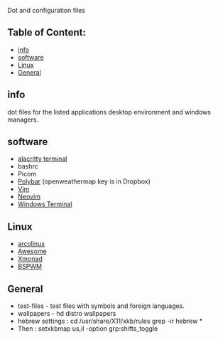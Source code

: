 
Dot and configuration files
## Table of Content:
* [info](#info)
* [software](#software)
* [Linux](#Linux)
* [General](#General)

##  info
dot files for the listed applications desktop environment and windows managers.

## software
* [alacritty terminal](https://github.com/alacritty/alacritty)
* bashrc
* Picom
* [Polybar](https://polybar.github.io/) (openweathermap key is in Dropbox)
* [Vim](https://github.com/vim/vim)
* [Neovim](https://github.com/neovim/neovim)
* [Windows Terminal](https://github.com/Microsoft/Terminal)

## Linux
* [arcolinux](https://arcolinux.info/)
* [Awesome](https://awesomewm.org/)
* [Xmonad](https://xmonad.org/)
* [BSPWM](https://github.com/baskerville/bspwm)

## General
* test-files - test files with symbols and foreign languages.
* wallpapers - hd distro wallpapers
* hebrew settings : cd /usr/share/X11/xkb/rules grep -ir hebrew *
* Then : setxkbmap us,il -option grp:shifts_toggle
